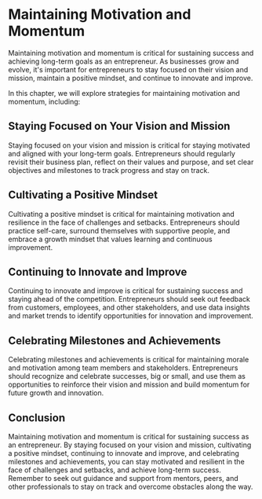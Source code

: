 Maintaining Motivation and Momentum
==================================================================

Maintaining motivation and momentum is critical for sustaining success and achieving long-term goals as an entrepreneur. As businesses grow and evolve, it's important for entrepreneurs to stay focused on their vision and mission, maintain a positive mindset, and continue to innovate and improve.

In this chapter, we will explore strategies for maintaining motivation and momentum, including:

Staying Focused on Your Vision and Mission
------------------------------------------

Staying focused on your vision and mission is critical for staying motivated and aligned with your long-term goals. Entrepreneurs should regularly revisit their business plan, reflect on their values and purpose, and set clear objectives and milestones to track progress and stay on track.

Cultivating a Positive Mindset
------------------------------

Cultivating a positive mindset is critical for maintaining motivation and resilience in the face of challenges and setbacks. Entrepreneurs should practice self-care, surround themselves with supportive people, and embrace a growth mindset that values learning and continuous improvement.

Continuing to Innovate and Improve
----------------------------------

Continuing to innovate and improve is critical for sustaining success and staying ahead of the competition. Entrepreneurs should seek out feedback from customers, employees, and other stakeholders, and use data insights and market trends to identify opportunities for innovation and improvement.

Celebrating Milestones and Achievements
---------------------------------------

Celebrating milestones and achievements is critical for maintaining morale and motivation among team members and stakeholders. Entrepreneurs should recognize and celebrate successes, big or small, and use them as opportunities to reinforce their vision and mission and build momentum for future growth and innovation.

Conclusion
----------

Maintaining motivation and momentum is critical for sustaining success as an entrepreneur. By staying focused on your vision and mission, cultivating a positive mindset, continuing to innovate and improve, and celebrating milestones and achievements, you can stay motivated and resilient in the face of challenges and setbacks, and achieve long-term success. Remember to seek out guidance and support from mentors, peers, and other professionals to stay on track and overcome obstacles along the way.
